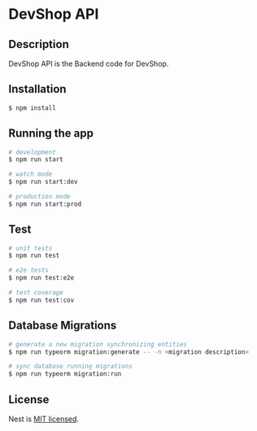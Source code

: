 # DevShop API

## Description

DevShop API is the Backend code for DevShop.

## Installation

```bash
$ npm install
```

## Running the app

```bash
# development
$ npm run start

# watch mode
$ npm run start:dev

# production mode
$ npm run start:prod
```

## Test

```bash
# unit tests
$ npm run test

# e2e tests
$ npm run test:e2e

# test coverage
$ npm run test:cov
```

## Database Migrations

```bash
# generate a new migration synchronizing entities
$ npm run typeorm migration:generate -- -n <migration description>

# sync database running migrations
$ npm run typeorm migration:run

```

## License

Nest is [MIT licensed](LICENSE).
